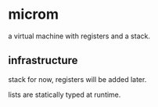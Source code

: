 # microm

a virtual machine with registers and a stack.

## infrastructure

stack for now, registers will be added later.

lists are statically typed at runtime.